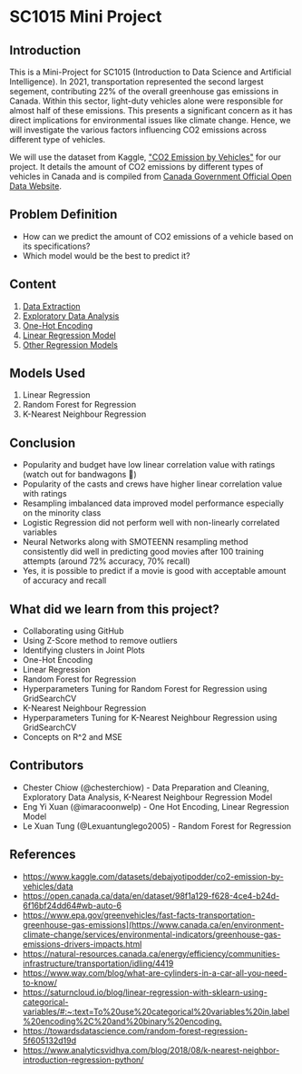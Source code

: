 # SC1015 Mini Project 

## Introduction

This is a Mini-Project for SC1015 (Introduction to Data Science and Artificial Intelligence). In 2021, transportation represented the second largest segement, contributing 22% of the overall greenhouse gas emissions in Canada. Within this sector, light-duty vehicles alone were responsible for almost half of these emissions. This presents a significant concern as it has direct implications for environmental issues like climate change. Hence, we will investigate the various factors influencing CO2 emissions across different type of vehicles.

We will use the dataset from Kaggle, ["CO2 Emission by Vehicles"](https://www.kaggle.com/datasets/debajyotipodder/co2-emission-by-vehicles/data) for our project. It details the amount of CO2 emissions by different types of vehicles in Canada and is compiled from [Canada Government Official Open Data Website](https://open.canada.ca/data/en/dataset/98f1a129-f628-4ce4-b24d-6f16bf24dd64#wb-auto-6).

## Problem Definition

- How can we predict the amount of CO2 emissions of a vehicle based on its specifications?
- Which model would be the best to predict it?

## Content
1. [Data Extraction](https://github.com/imaracoonwelp/SC1015-Project/blob/main/Data%20Extraction%20and%20Cleaning.ipynb)
2. [Exploratory Data Analysis](https://github.com/imaracoonwelp/SC1015-Project/blob/main/Exploratory%20Data%20Analysis.ipynb)
3. [One-Hot Encoding](https://github.com/imaracoonwelp/SC1015-Project/blob/main/One%20Hot%20Encoding.ipynb)
4. [Linear Regression Model](https://github.com/imaracoonwelp/SC1015-Project/blob/main/Linear%20Regression%20Models.ipynb)
5. [Other Regression Models](https://github.com/imaracoonwelp/SC1015-Project/blob/main/Other%20Regression%20Models.ipynb)

## Models Used

1. Linear Regression
2. Random Forest for Regression
3. K-Nearest Neighbour Regression

## Conclusion

- Popularity and budget have low linear correlation value with ratings (watch out for bandwagons 🤣)
- Popularity of the casts and crews have higher linear correlation value with ratings
- Resampling imbalanced data improved model performance especially on the minority class
- Logistic Regression did not perform well with non-linearly correlated variables
- Neural Networks along with SMOTEENN resampling method consistently did well in predicting good movies after 100 training attempts (around 72% accuracy, 70% recall)
- Yes, it is possible to predict if a movie is good with acceptable amount of accuracy and recall

## What did we learn from this project?

- Collaborating using GitHub
- Using Z-Score method to remove outliers
- Identifying clusters in Joint Plots
- One-Hot Encoding
- Linear Regression
- Random Forest for Regression 
- Hyperparameters Tuning for Random Forest for Regression using GridSearchCV
- K-Nearest Neighbour Regression
- Hyperparameters Tuning for K-Nearest Neighbour Regression using GridSearchCV
- Concepts on R^2 and MSE

## Contributors

- Chester Chiow (@chesterchiow) - Data Preparation and Cleaning, Exploratory Data Analysis, K-Nearest Neighbour Regression Model
- Eng Yi Xuan (@imaracoonwelp) - One Hot Encoding, Linear Regression Model 
- Le Xuan Tung (@Lexuantunglego2005) - Random Forest for Regression

## References

- <https://www.kaggle.com/datasets/debajyotipodder/co2-emission-by-vehicles/data>
- <https://open.canada.ca/data/en/dataset/98f1a129-f628-4ce4-b24d-6f16bf24dd64#wb-auto-6>
- <https://www.epa.gov/greenvehicles/fast-facts-transportation-greenhouse-gas-emissions](https://www.canada.ca/en/environment-climate-change/services/environmental-indicators/greenhouse-gas-emissions-drivers-impacts.html>
- <https://natural-resources.canada.ca/energy/efficiency/communities-infrastructure/transportation/idling/4419>
- <https://www.way.com/blog/what-are-cylinders-in-a-car-all-you-need-to-know/>
- <https://saturncloud.io/blog/linear-regression-with-sklearn-using-categorical-variables/#:~:text=To%20use%20categorical%20variables%20in,label%20encoding%2C%20and%20binary%20encoding.>
- <https://towardsdatascience.com/random-forest-regression-5f605132d19d>
- <https://www.analyticsvidhya.com/blog/2018/08/k-nearest-neighbor-introduction-regression-python/>



